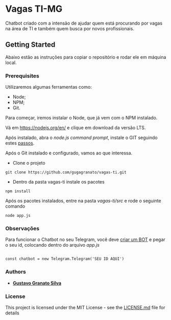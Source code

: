 # Vagas TI-MG

Chatbot criado com a intensão de ajudar quem está procurando por vagas na área de TI e também quem busca por novos profissionais. 

## Getting Started

Abaixo estão as instruções para copiar o repositório e rodar ele em máquina local.

### Prerequisites 

Utilizaremos algumas ferramentas como: 

* Node;
* NPM; 
* Git. 

Para começar, iremos instalar o Node, que já vem com o NPM instalado. 

Vá em https://nodejs.org/en/ e clique em download da versão LTS.

Após instalado, abra o *node.js command prompt*, instale o GIT seguindo estes [passos](https://git-scm.com/book/pt-br/v1/Primeiros-passos-Instalando-Git).

Após o Git instalado e configurado, vamos ao que interessa. 


* Clone o projeto 

```
git clone https://github.com/gugagranato/vagas-ti.git
```

* Dentro da pasta vagas-ti instale os pacotes

```
npm install
```

Após os pacotes instalados, entre na pasta *vagas-ti/src* e rode o seguinte comando

```
node app.js
```

### Observações 

Para funcionar o Chatbot no seu Telegram, você deve [criar um BOT](https://blog.rodrigolira.net/2015/07/07/criando-um-bot-do-telegram-1/) e pegar o seu id, colocando dentro do arquivo *app.js*

```

const chatbot = new Telegram.Telegram('SEU ID AQUI')

```


### Authors

* [**Gustavo Granato Silva**](github.com/gugagranato)

### License

This project is licensed under the MIT License - see the [LICENSE.md](LICENSE.md) file for details




